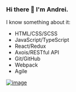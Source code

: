 ### Hi there 👋 I'm Andrei.
I know something about it:
- HTML/CSS/SCSS
- JavaScript/TypeScript
- React/Redux
- Axois/RESTful API
- Git/GitHub
- Webpack
- Agile

<a href="https://www.codewars.com/users/and.gurin">![image](https://user-images.githubusercontent.com/89659428/223420172-b737cac8-dcca-4f9f-8290-30dce48891fd.png)</a>


<!--
**and-gurin/and-gurin** is a ✨ _special_ ✨ repository because its `README.md` (this file) appears on your GitHub profile.

Here are some ideas to get you started:

- 🔭 I’m currently working on ...
- 🌱 I’m currently learning ...
- 👯 I’m looking to collaborate on ...
- 🤔 I’m looking for help with ...
- 💬 Ask me about ...
- 📫 How to reach me: ...
- 😄 Pronouns: ...
- ⚡ Fun fact: ...
-->
